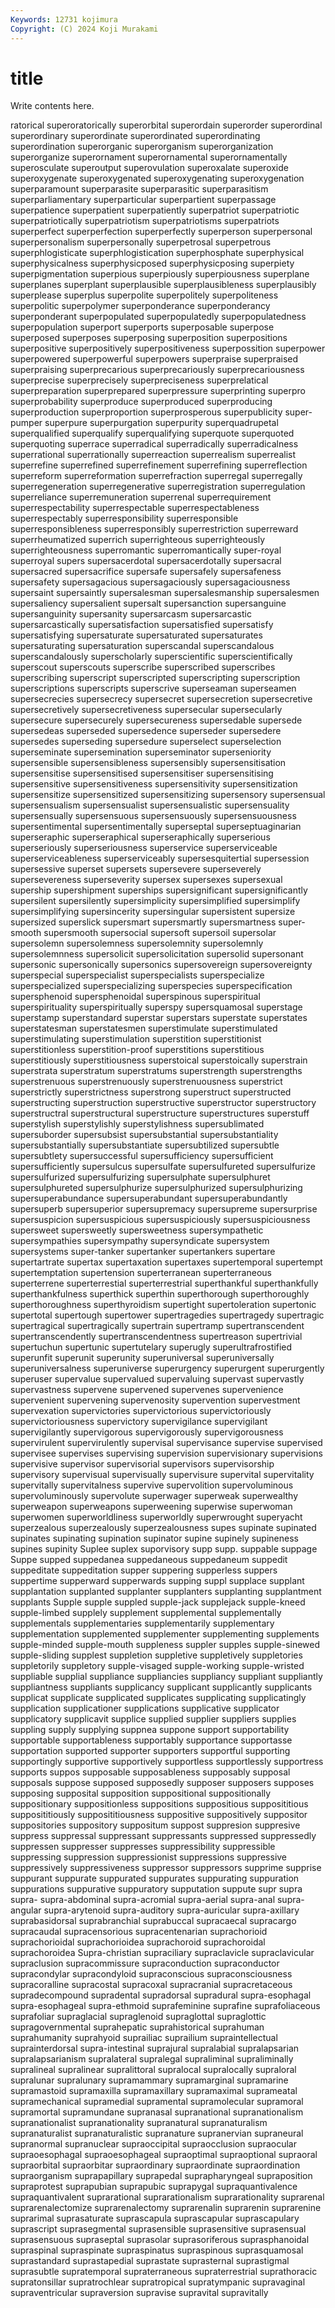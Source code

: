 ```yaml
---
Keywords: 12731 kojimura
Copyright: (C) 2024 Koji Murakami
---
```


# title

Write contents here.



ratorical superoratorically superorbital superordain superorder superordinal superordinary
superordinate superordinated superordinating superordination superorganic superorganism superorganization superorganize superornament superornamental
superornamentally superosculate superoutput superovulation superoxalate superoxide superoxygenate superoxygenated superoxygenating superoxygenation
superparamount superparasite superparasitic superparasitism superparliamentary superparticular superpartient superpassage superpatience superpatient
superpatiently superpatriot superpatriotic superpatriotically superpatriotism superpatriotisms superpatriots superperfect superperfection superperfectly
superperson superpersonal superpersonalism superpersonally superpetrosal superpetrous superphlogisticate superphlogistication superphosphate superphysical
superphysicalness superphysicposed superphysicposing superpiety superpigmentation superpious superpiously superpiousness superplane superplanes
superplant superplausible superplausibleness superplausibly superplease superplus superpolite superpolitely superpoliteness superpolitic
superpolymer superponderance superponderancy superponderant superpopulated superpopulatedly superpopulatedness superpopulation superport superports
superposable superpose superposed superposes superposing superposition superpositions superpositive superpositively superpositiveness
superpossition superpower superpowered superpowerful superpowers superpraise superpraised superpraising superprecarious superprecariously
superprecariousness superprecise superprecisely superpreciseness superprelatical superpreparation superprepared superpressure superprinting superpro
superprobability superproduce superproduced superproducing superproduction superproportion superprosperous superpublicity super-pumper superpure
superpurgation superpurity superquadrupetal superqualified superqualify superqualifying superquote superquoted superquoting superrace
superradical superradically superradicalness superrational superrationally superreaction superrealism superrealist superrefine superrefined
superrefinement superrefining superreflection superreform superreformation superrefraction superregal superregally superregeneration superregenerative
superregistration superregulation superreliance superremuneration superrenal superrequirement superrespectability superrespectable superrespectableness superrespectably
superresponsibility superresponsible superresponsibleness superresponsibly superrestriction superreward superrheumatized superrich superrighteous superrighteously
superrighteousness superromantic superromantically super-royal superroyal supers supersacerdotal supersacerdotally supersacral supersacred
supersacrifice supersafe supersafely supersafeness supersafety supersagacious supersagaciously supersagaciousness supersaint supersaintly
supersalesman supersalesmanship supersalesmen supersaliency supersalient supersalt supersanction supersanguine supersanguinity supersanity
supersarcasm supersarcastic supersarcastically supersatisfaction supersatisfied supersatisfy supersatisfying supersaturate supersaturated supersaturates
supersaturating supersaturation superscandal superscandalous superscandalously superscholarly superscientific superscientifically superscout superscouts
superscribe superscribed superscribes superscribing superscript superscripted superscripting superscription superscriptions superscripts
superscrive superseaman superseamen supersecrecies supersecrecy supersecret supersecretion supersecretive supersecretively supersecretiveness
supersecular supersecularly supersecure supersecurely supersecureness supersedable supersede supersedeas superseded supersedence
superseder supersedere supersedes superseding supersedure superselect superselection superseminate supersemination superseminator
superseniority supersensible supersensibleness supersensibly supersensitisation supersensitise supersensitised supersensitiser supersensitising supersensitive
supersensitiveness supersensitivity supersensitization supersensitize supersensitized supersensitizing supersensory supersensual supersensualism supersensualist
supersensualistic supersensuality supersensually supersensuous supersensuously supersensuousness supersentimental supersentimentally superseptal superseptuaginarian
superseraphic superseraphical superseraphically superserious superseriously superseriousness superservice superserviceable superserviceableness superserviceably
supersesquitertial supersession supersessive superset supersets supersevere superseverely supersevereness superseverity supersex
supersexes supersexual supership supershipment superships supersignificant supersignificantly supersilent supersilently supersimplicity
supersimplified supersimplify supersimplifying supersincerity supersingular supersistent supersize supersized superslick supersmart
supersmartly supersmartness super-smooth supersmooth supersocial supersoft supersoil supersolar supersolemn supersolemness
supersolemnity supersolemnly supersolemnness supersolicit supersolicitation supersolid supersonant supersonic supersonically supersonics
supersovereign supersovereignty superspecial superspecialist superspecialists superspecialize superspecialized superspecializing superspecies superspecification
supersphenoid supersphenoidal superspinous superspiritual superspirituality superspiritually superspy supersquamosal superstage superstamp
superstandard superstar superstars superstate superstates superstatesman superstatesmen superstimulate superstimulated superstimulating
superstimulation superstition superstitionist superstitionless superstition-proof superstitions superstitious superstitiously superstitiousness superstoical
superstoically superstrain superstrata superstratum superstratums superstrength superstrengths superstrenuous superstrenuously superstrenuousness
superstrict superstrictly superstrictness superstrong superstruct superstructed superstructing superstruction superstructive superstructor
superstructory superstructral superstructural superstructure superstructures superstuff superstylish superstylishly superstylishness supersublimated
supersuborder supersubsist supersubstantial supersubstantiality supersubstantially supersubstantiate supersubtilized supersubtle supersubtlety supersuccessful
supersufficiency supersufficient supersufficiently supersulcus supersulfate supersulfureted supersulfurize supersulfurized supersulfurizing supersulphate
supersulphuret supersulphureted supersulphurize supersulphurized supersulphurizing supersuperabundance supersuperabundant supersuperabundantly supersuperb supersuperior
supersupremacy supersupreme supersurprise supersuspicion supersuspicious supersuspiciously supersuspiciousness supersweet supersweetly supersweetness
supersympathetic supersympathies supersympathy supersyndicate supersystem supersystems super-tanker supertanker supertankers supertare
supertartrate supertax supertaxation supertaxes supertemporal supertempt supertemptation supertension superterranean superterraneous
superterrene superterrestial superterrestrial superthankful superthankfully superthankfulness superthick superthin superthorough superthoroughly
superthoroughness superthyroidism supertight supertoleration supertonic supertotal supertough supertower supertragedies supertragedy
supertragic supertragical supertragically supertrain supertramp supertranscendent supertranscendently supertranscendentness supertreason supertrivial
supertuchun supertunic supertutelary superugly superultrafrostified superunfit superunit superunity superuniversal superuniversally
superuniversalness superuniverse superurgency superurgent superurgently superuser supervalue supervalued supervaluing supervast
supervastly supervastness supervene supervened supervenes supervenience supervenient supervening supervenosity supervention
supervestment supervexation supervictories supervictorious supervictoriously supervictoriousness supervictory supervigilance supervigilant supervigilantly
supervigorous supervigorously supervigorousness supervirulent supervirulently supervisal supervisance supervise supervised supervisee
supervises supervising supervision supervisionary supervisions supervisive supervisor supervisorial supervisors supervisorship
supervisory supervisual supervisually supervisure supervital supervitality supervitally supervitalness supervive supervolition
supervoluminous supervoluminously supervolute superwager superweak superwealthy superweapon superweapons superweening superwise
superwoman superwomen superworldliness superworldly superwrought superyacht superzealous superzealously superzealousness supes
supinate supinated supinates supinating supination supinator supine supinely supineness supines
supinity Suplee suplex suporvisory supp supp. suppable suppage Suppe supped
suppedanea suppedaneous suppedaneum suppedit suppeditate suppeditation supper suppering supperless suppers
suppertime supperward supperwards supping suppl supplace supplant supplantation supplanted supplanter
supplanters supplanting supplantment supplants Supple supple suppled supple-jack supplejack supple-kneed
supple-limbed supplely supplement supplemental supplementally supplementals supplementaries supplementarily supplementary supplementation
supplemented supplementer supplementing supplements supple-minded supple-mouth suppleness suppler supples supple-sinewed
supple-sliding supplest suppletion suppletive suppletively suppletories suppletorily suppletory supple-visaged supple-working
supple-wristed suppliable supplial suppliance suppliancies suppliancy suppliant suppliantly suppliantness suppliants
supplicancy supplicant supplicantly supplicants supplicat supplicate supplicated supplicates supplicating supplicatingly
supplication supplicationer supplications supplicative supplicator supplicatory supplicavit supplice supplied supplier
suppliers supplies suppling supply supplying suppnea suppone support supportability supportable
supportableness supportably supportance supportasse supportation supported supporter supporters supportful supporting
supportingly supportive supportively supportless supportlessly supportress supports suppos supposable supposableness
supposably supposal supposals suppose supposed supposedly supposer supposers supposes supposing
supposital supposition suppositional suppositionally suppositionary suppositionless suppositions suppositious supposititious supposititiously
supposititiousness suppositive suppositively suppositor suppositories suppository suppositum suppost suppresion suppresive
suppress suppressal suppressant suppressants suppressed suppressedly suppressen suppresser suppresses suppressibility
suppressible suppressing suppression suppressionist suppressions suppressive suppressively suppressiveness suppressor suppressors
supprime supprise suppurant suppurate suppurated suppurates suppurating suppuration suppurations suppurative
suppuratory supputation suppute supr supra supra- supra-abdominal supra-acromial supra-aerial supra-anal
supra-angular supra-arytenoid supra-auditory supra-auricular supra-axillary suprabasidorsal suprabranchial suprabuccal supracaecal supracargo
supracaudal supracensorious supracentenarian suprachorioid suprachorioidal suprachorioidea suprachoroid suprachoroidal suprachoroidea Supra-christian
supraciliary supraclavicle supraclavicular supraclusion supracommissure supraconduction supraconductor supracondylar supracondyloid supraconscious
supraconsciousness supracoralline supracostal supracoxal supracranial supracretaceous supradecompound supradental supradorsal supradural
supra-esophagal supra-esophageal supra-ethmoid suprafeminine suprafine suprafoliaceous suprafoliar supraglacial supraglenoid supraglottal
supraglottic supragovernmental suprahepatic suprahistorical suprahuman suprahumanity suprahyoid suprailiac suprailium supraintellectual
suprainterdorsal supra-intestinal suprajural supralabial supralapsarian supralapsarianism supralateral supralegal supraliminal supraliminally
supralineal supralinear supralittoral supralocal supralocally supraloral supralunar supralunary supramammary supramarginal
supramarine supramastoid supramaxilla supramaxillary supramaximal suprameatal supramechanical supramedial supramental supramolecular
supramoral supramortal supramundane supranasal supranational supranationalism supranationalist supranationality supranatural supranaturalism
supranaturalist supranaturalistic supranature supranervian supraneural supranormal supranuclear supraoccipital supraocclusion supraocular
supraoesophagal supraoesophageal supraoptimal supraoptional supraoral supraorbital supraorbitar supraordinary supraordinate supraordination
supraorganism suprapapillary suprapedal suprapharyngeal supraposition supraprotest suprapubian suprapubic suprapygal supraquantivalence
supraquantivalent suprarational suprarationalism suprarationality suprarenal suprarenalectomize suprarenalectomy suprarenalin suprarenin suprarenine
suprarimal suprasaturate suprascapula suprascapular suprascapulary suprascript suprasegmental suprasensible suprasensitive suprasensual
suprasensuous supraseptal suprasolar suprasoriferous suprasphanoidal supraspinal supraspinate supraspinatus supraspinous suprasquamosal
suprastandard suprastapedial suprastate suprasternal suprastigmal suprasubtle supratemporal supraterraneous supraterrestrial suprathoracic
supratonsillar supratrochlear supratropical supratympanic supravaginal supraventricular supraversion supravise supravital supravitally
